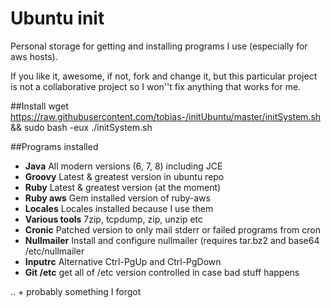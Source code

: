 # Ubuntu init

Personal storage for getting and installing programs I use (especially for
aws hosts).

If you like it, awesome, if not, fork and change it, but this
particular project is not a collaborative project so I won''t fix anything
that works for me.

##Install
wget https://raw.githubusercontent.com/tobias-/initUbuntu/master/initSystem.sh && sudo bash -eux ./initSystem.sh

##Programs installed
* **Java** All modern versions (6, 7, 8) including JCE
* **Groovy** Latest & greatest version in ubuntu repo
* **Ruby** Latest & greatest version (at the moment)
* **Ruby aws** Gem installed version of ruby-aws
* **Locales** Locales installed because I use them
* **Various tools** 7zip, tcpdump, zip, unzip etc
* **Cronic** Patched version to only mail stderr or failed programs from cron
* **Nullmailer** Install and configure nullmailer (requires tar.bz2 and base64 /etc/nullmailer
* **Inputrc** Alternative Ctrl-PgUp and Ctrl-PgDown
* **Git /etc** get all of /etc version controlled in case bad stuff happens

.. + probably something I forgot
